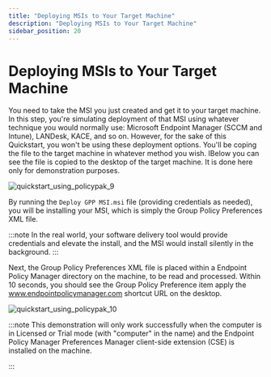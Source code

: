 ```yaml
---
title: "Deploying MSIs to Your Target Machine"
description: "Deploying MSIs to Your Target Machine"
sidebar_position: 20
---
```


# Deploying MSIs to Your Target Machine

You need to take the MSI you just created and get it to your target machine. In this step, you're
simulating deployment of that MSI using whatever technique you would normally use: Microsoft
Endpoint Manager (SCCM and Intune), LANDesk, KACE, and so on. However, for the sake of this
Quickstart, you won't be using these deployment options. You'll be coping the file to the target
machine in whatever method you wish. IBelow you can see the file is copied to the desktop of the
target machine. It is done here only for demonstration purposes.

![quickstart_using_policypak_9](/images/endpointpolicymanager/preferences/quickstart_using_endpointpolicymanager_9.webp)

By running the `Deploy GPP MSI.msi` file (providing credentials as needed), you will be installing
your MSI, which is simply the Group Policy Preferences XML file.

:::note
In the real world, your software delivery tool would provide credentials and elevate the
install, and the MSI would install silently in the background.
:::


Next, the Group Policy Preferences XML file is placed within a Endpoint Policy Manager directory on
the machine, to be read and processed. Within 10 seconds, you should see the Group Policy Preference
item apply the www.endpointpolicymanager.com shortcut URL on the desktop.

![quickstart_using_policypak_10](/images/endpointpolicymanager/preferences/quickstart_using_endpointpolicymanager_10.webp)

:::note
This demonstration will only work successfully when the computer is in Licensed or Trial
mode (with "computer" in the name) and the Endpoint Policy Manager Preferences Manager client-side
extension (CSE) is installed on the machine.

:::

